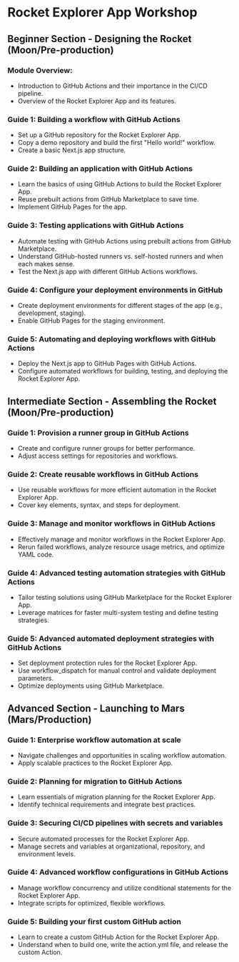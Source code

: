 # Rocket Explorer App Workshop

## Beginner Section - Designing the Rocket (Moon/Pre-production)

### Module Overview:
- Introduction to GitHub Actions and their importance in the CI/CD pipeline.
- Overview of the Rocket Explorer App and its features.

### Guide 1: Building a workflow with GitHub Actions
- Set up a GitHub repository for the Rocket Explorer App.
- Copy a demo repository and build the first "Hello world!" workflow.
- Create a basic Next.js app structure.

### Guide 2: Building an application with GitHub Actions
- Learn the basics of using GitHub Actions to build the Rocket Explorer App.
- Reuse prebuilt actions from GitHub Marketplace to save time.
- Implement GitHub Pages for the app.

### Guide 3: Testing applications with GitHub Actions
- Automate testing with GitHub Actions using prebuilt actions from GitHub Marketplace.
- Understand GitHub-hosted runners vs. self-hosted runners and when each makes sense.
- Test the Next.js app with different GitHub Actions workflows.

### Guide 4: Configure your deployment environments in GitHub
- Create deployment environments for different stages of the app (e.g., development, staging).
- Enable GitHub Pages for the staging environment.

### Guide 5: Automating and deploying workflows with GitHub Actions
- Deploy the Next.js app to GitHub Pages with GitHub Actions.
- Configure automated workflows for building, testing, and deploying the Rocket Explorer App.

## Intermediate Section - Assembling the Rocket (Moon/Pre-production)

### Guide 1: Provision a runner group in GitHub Actions
- Create and configure runner groups for better performance.
- Adjust access settings for repositories and workflows.

### Guide 2: Create reusable workflows in GitHub Actions
- Use reusable workflows for more efficient automation in the Rocket Explorer App.
- Cover key elements, syntax, and steps for deployment.

### Guide 3: Manage and monitor workflows in GitHub Actions
- Effectively manage and monitor workflows in the Rocket Explorer App.
- Rerun failed workflows, analyze resource usage metrics, and optimize YAML code.

### Guide 4: Advanced testing automation strategies with GitHub Actions
- Tailor testing solutions using GitHub Marketplace for the Rocket Explorer App.
- Leverage matrices for faster multi-system testing and define testing strategies.

### Guide 5: Advanced automated deployment strategies with GitHub Actions
- Set deployment protection rules for the Rocket Explorer App.
- Use workflow_dispatch for manual control and validate deployment parameters.
- Optimize deployments using GitHub Marketplace.

## Advanced Section - Launching to Mars (Mars/Production)

### Guide 1: Enterprise workflow automation at scale
- Navigate challenges and opportunities in scaling workflow automation.
- Apply scalable practices to the Rocket Explorer App.

### Guide 2: Planning for migration to GitHub Actions
- Learn essentials of migration planning for the Rocket Explorer App.
- Identify technical requirements and integrate best practices.

### Guide 3: Securing CI/CD pipelines with secrets and variables
- Secure automated processes for the Rocket Explorer App.
- Manage secrets and variables at organizational, repository, and environment levels.

### Guide 4: Advanced workflow configurations in GitHub Actions
- Manage workflow concurrency and utilize conditional statements for the Rocket Explorer App.
- Integrate scripts for optimized, flexible workflows.

### Guide 5: Building your first custom GitHub action
- Learn to create a custom GitHub Action for the Rocket Explorer App.
- Understand when to build one, write the action.yml file, and release the custom Action.
